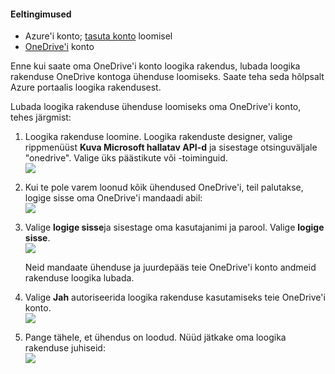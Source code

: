 #### <a name="prerequisites"></a>Eeltingimused
- Azure'i konto; [tasuta konto](https://azure.microsoft.com/free) loomisel
- [OneDrive'i](https://www.microsoft.com/store/apps/onedrive/9wzdncrfj1p3) konto 

Enne kui saate oma OneDrive'i konto loogika rakendus, lubada loogika rakenduse OneDrive kontoga ühenduse loomiseks.  Saate teha seda hõlpsalt Azure portaalis loogika rakendusest. 

Lubada loogika rakenduse ühenduse loomiseks oma OneDrive'i konto, tehes järgmist:

1. Loogika rakenduse loomine. Loogika rakenduste designer, valige rippmenüüst **Kuva Microsoft hallatav API-d** ja sisestage otsinguväljale "onedrive". Valige üks päästikute või -toiminguid.  
  ![](./media/connectors-create-api-onedrive/onedrive-1.png)
2. Kui te pole varem loonud kõik ühendused OneDrive'i, teil palutakse, logige sisse oma OneDrive'i mandaadi abil:  
  ![](./media/connectors-create-api-onedrive/onedrive-2.png)
3. Valige **logige sisse**ja sisestage oma kasutajanimi ja parool. Valige **logige sisse**.  
  ![](./media/connectors-create-api-onedrive/onedrive-3.png)   

    Neid mandaate ühenduse ja juurdepääs teie OneDrive'i konto andmeid rakenduse loogika lubada. 
4. Valige **Jah** autoriseerida loogika rakenduse kasutamiseks teie OneDrive'i konto.  
  ![](./media/connectors-create-api-onedrive/onedrive-4.png)   
5. Pange tähele, et ühendus on loodud. Nüüd jätkake oma loogika rakenduse juhiseid:  
  ![](./media/connectors-create-api-onedrive/onedrive-5.png)

